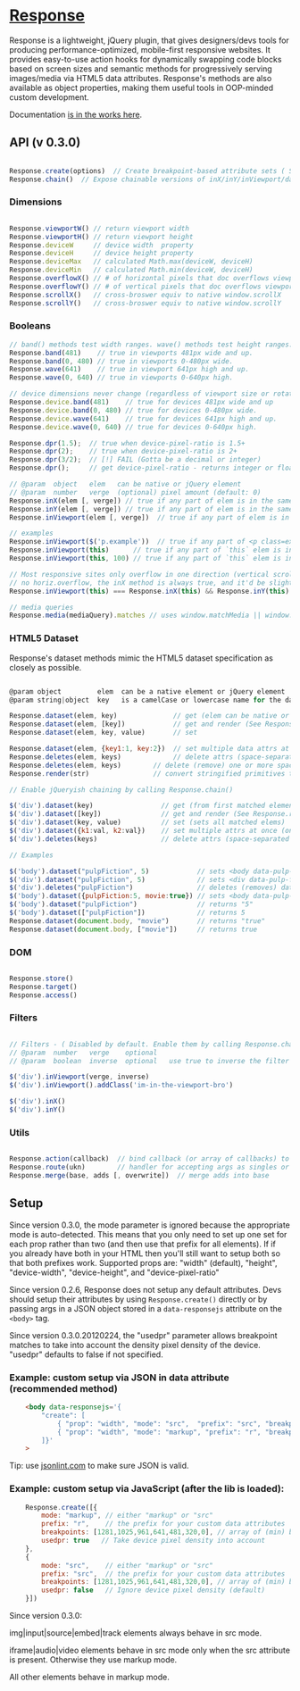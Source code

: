 # [Response](http://responsejs.com)

Response is a lightweight, jQuery plugin, that gives designers/devs tools for producing performance-optimized, mobile-first responsive websites. It provides easy-to-use action hooks for dynamically swapping code blocks based on screen sizes and semantic methods for progressively serving images/media via HTML5 data attributes. Response's methods are also available as object properties, making them useful tools in OOP-minded custom development.

Documentation [is in the works here](http://responsejs.com).

## API (v 0.3.0)

```javascript

Response.create(options)  // Create breakpoint-based attribute sets ( See @link responsejs.com )
Response.chain()  // Expose chainable versions of inX/inY/inViewport/dataset/deletes methods to jQuery

```

### Dimensions

```javascript

Response.viewportW() // return viewport width
Response.viewportH() // return viewport height
Response.deviceW     // device width  property
Response.deviceH     // device height property
Response.deviceMax   // calculated Math.max(deviceW, deviceH)
Response.deviceMin   // calculated Math.min(deviceW, deviceH)
Response.overflowX() // # of horizontal pixels that doc overflows viewport (or 0 if no overflow)
Response.overflowY() // # of vertical pixels that doc overflows viewport (or 0 if no overflow)
Response.scrollX()   // cross-broswer equiv to native window.scrollX   // ~ jQuery(window).scrollLeft()
Response.scrollY()   // cross-broswer equiv to native window.scrollY   // ~ jQuery(window).scrollTop()

```

### Booleans

```javascript
// band() methods test width ranges. wave() methods test height ranges:
Response.band(481)    // true in viewports 481px wide and up.
Response.band(0, 480) // true in viewports 0-480px wide.
Response.wave(641)    // true in viewport 641px high and up.
Response.wave(0, 640) // true in viewports 0-640px high.

// device dimensions never change (regardless of viewport size or rotation)
Response.device.band(481)    // true for devices 481px wide and up
Response.device.band(0, 480) // true for devices 0-480px wide.
Response.device.wave(641)    // true for devices 641px high and up.
Response.device.wave(0, 640) // true for devices 0-640px high.

Response.dpr(1.5);  // true when device-pixel-ratio is 1.5+
Response.dpr(2);    // true when device-pixel-ratio is 2+
Response.dpr(3/2);  // [!] FAIL (Gotta be a decimal or integer)
Response.dpr();     // get device-pixel-ratio - returns integer or float (0 if undetectable)

// @param  object   elem   can be native or jQuery element
// @param  number   verge  (optional) pixel amount (default: 0)
Response.inX(elem [, verge]) // true if any part of elem is in the same x axis range as viewport
Response.inY(elem [, verge]) // true if any part of elem is in the same y axis range as viewport
Response.inViewport(elem [, verge])  // true if any part of elem is in the viewport

// examples
Response.inViewport($('p.example'))  // true if any part of <p class=example> is in viewport (exact)
Response.inViewport(this)      // true if any part of `this` elem is in viewport (exact)
Response.inViewport(this, 100) // true if any part of `this` elem is in viewport (or is within 100px of it)

// Most responsive sites only overflow in one direction (vertical scroll but not horizontal). When there's 
// no horiz.overflow, the inX method is always true, and it'd be slightly faster to simply test .inY
Response.inViewport(this) === Response.inX(this) && Response.inY(this) // always true

// media queries
Response.media(mediaQuery).matches // uses window.matchMedia || window.msMatchMedia

```

### HTML5 Dataset

Response's dataset methods mimic the HTML5 dataset specification as closely as possible.


```javascript

@param object         elem  can be a native element or jQuery element
@param string|object  key   is a camelCase or lowercase name for the data attribute.

Response.dataset(elem, key)              // get (elem can be native or jQuery elem)
Response.dataset(elem, [key])            // get and render (See Response.render)
Response.dataset(elem, key, value)       // set

Response.dataset(elem, {key1:1, key:2})  // set multiple data attrs at once
Response.deletes(elem, keys)             // delete attrs (space-separated string)
Response.deletes(elem, keys)        // delete (remove) one or more space-separated data attributes
Response.render(str)                // convert stringified primitives to correct value e.g. "true" to true 

// Enable jQueryish chaining by calling Response.chain()

$('div').dataset(key)                 // get (from first matched element)
$('div').dataset([key])               // get and render (See Response.render)
$('div').dataset(key, value)          // set (sets all matched elems)
$('div').dataset({k1:val, k2:val})    // set multiple attrs at once (on all matched elems)
$('div').deletes(keys)                // delete attrs (space-separated string)

// Examples

$('body').dataset("pulpFiction", 5)            // sets <body data-pulp-fiction="5">
$('div').dataset("pulpFiction", 5)             // sets <div data-pulp-fiction="5"> on all matched divs
$('div').deletes("pulpFiction")                // deletes (removes) data-pulp-fiction on all matched divs.
$('body').dataset({pulpFiction:5, movie:true}) // sets <body data-pulp-fiction="5" data-movie="true">
$('body').dataset("pulpFiction")               // returns "5"
$('body').dataset(["pulpFiction"])             // returns 5
Response.dataset(document.body, "movie")       // returns "true"
Response.dataset(document.body, ["movie"])     // returns true


```
### DOM

```javascript

Response.store()
Response.target()
Response.access()

```

### Filters

```javascript

// Filters - ( Disabled by default. Enable them by calling Response.chain() )
// @param  number   verge    optional
// @param  boolean  inverse  optional   use true to inverse the filter (keep only the elems NOT in the viewport)

$('div').inViewport(verge, inverse)  
$('div').inViewport().addClass('im-in-the-viewport-bro')

$('div').inX()
$('div').inY()

```

### Utils

```javascript

Response.action(callback)  // bind callback (or array of callbacks) to ready and resize events.
Response.route(ukn)        // handler for accepting args as singles or arrays   
Response.merge(base, adds [, overwrite])  // merge adds into base 

```

## Setup

Since version 0.3.0, the mode parameter is ignored because the appropriate mode is auto-detected. This means that you only need to set up one set for each prop rather than two (and then use that prefix for all elements). If if you already have both in your HTML then you'll still want to setup both so that both prefixes work. Supported props are:
"width" (default), "height", "device-width", "device-height", and "device-pixel-ratio"

Since version 0.2.6, Response does not setup any default attributes. Devs should setup their attributes by using `Response.create()` directly or by passing args in a JSON object stored in a `data-responsejs` attribute on the `<body>` tag.

Since version 0.3.0.20120224, the "usedpr" parameter allows breakpoint matches to take into account the density pixel density of the device. "usedpr" defaults to false if not specified.

### Example: custom setup via JSON in data attribute (recommended method)
```html
    <body data-responsejs='{ 
        "create": [ 
            { "prop": "width", "mode": "src",  "prefix": "src", "breakpoints": [1281,1025,961,641,481,320,0], "usedpr": true },
            { "prop": "width", "mode": "markup", "prefix": "r", "breakpoints": [1281,1025,961,641,481,320,0], "usedpr": false }
        ]}'
    >
```
Tip: use [jsonlint.com](http://jslint.com/) to make sure JSON is valid.

### Example: custom setup via JavaScript (after the lib is loaded):
```javascript
    Response.create([{
        mode: "markup", // either "markup" or "src"
        prefix: "r",    // the prefix for your custom data attributes
        breakpoints: [1281,1025,961,641,481,320,0], // array of (min) breakpoints
        usedpr: true   // Take device pixel density into account
    },
    {
        mode: "src",    // either "markup" or "src"
        prefix: "src",  // the prefix for your custom data attributes
        breakpoints: [1281,1025,961,641,481,320,0], // array of (min) breakpoints
        usedpr: false   // Ignore device pixel density (default)
    }])
```

Since version 0.3.0:

img|input|source|embed|track elements always behave in src mode.

iframe|audio|video elements behave in src mode only when the src attribute is present. Otherwise they 
use markup mode.

All other elements behave in markup mode.